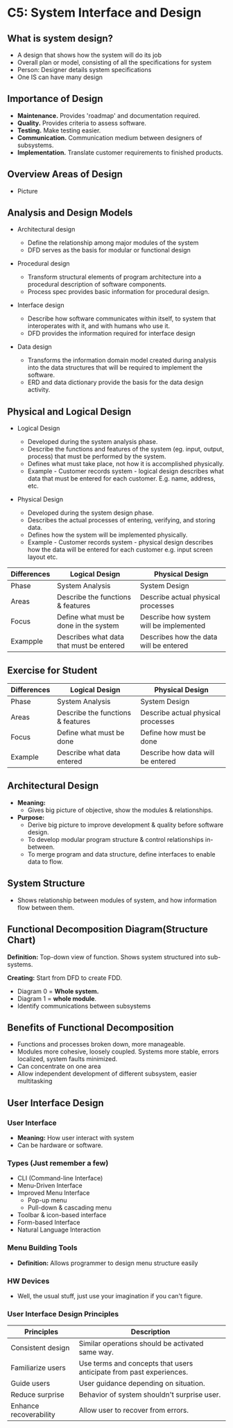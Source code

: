 # C5: System Interface and Design

## What is system design?

- A design that shows how the system will do its job
- Overall plan or model, consisting of all the specifications for system
- Person: Designer details system specifications
- One IS can have many design

## Importance of Design

- **Maintenance.** Provides 'roadmap' and documentation required.
- **Quality.** Provides criteria to assess software.
- **Testing.** Make testing easier.
- **Communication.** Communication medium between designers of subsystems.
- **Implementation.** Translate customer requirements to finished products.

## Overview Areas of Design

- Picture

## Analysis and Design Models

- Architectural design
  - Define the relationship among major modules of the system
  - DFD serves as the basis for modular or functional design

- Procedural design
  - Transform structural elements of program architecture into a procedural description of software components.
  - Process spec provides basic information for procedural design.

- Interface design
  - Describe how software communicates within itself, to system that interoperates with it, and with humans who use it.
  - DFD provides the information required for interface design

- Data design
  - Transforms the information domain model created during analysis into the data structures that will be required to implement the software.
  - ERD and data dictionary provide the basis for the data design activity.

## Physical and Logical Design

- Logical Design
  - Developed during the system analysis phase.
  - Describe the functions and features of the system (eg. input, output, process) that must be performed by the system.
  - Defines what must take place, not how it is accomplished physically.
  - Example - Customer records system - logical design describes what data that must be entered for each customer. E.g. name, address, etc.

- Physical Design
  - Developed during the system design phase.
  - Describes the actual processes of entering, verifying, and storing data.
  - Defines how the system will be implemented physically.
  - Example - Customer records system - physical design describes how the data will be entered for each customer e.g. input screen layout etc.

| Differences | Logical Design                           | Physical Design                         |
|-------------|------------------------------------------|-----------------------------------------|
| Phase       | System Analysis                          | System Design                           |
| Areas       | Describe the functions & features        | Describe actual physical processes      |
| Focus       | Define what must be done in the system   | Describe how system will be implemented |
| Exampple    | Describes what data that must be entered | Describes how the data will be entered  |

## Exercise for Student

| Differences | Logical Design                    | Physical Design                    |
| ----------- | --------------------------------- | ---------------------------------- |
| Phase       | System Analysis                   | System Design                      |
| Areas       | Describe the functions & features | Describe actual physical processes |
| Focus       | Define what must be done          | Define how must be done            |
| Example     | Describe what data entered        | Describe how data will be entered  |

## Architectural Design

- **Meaning:** 
  - Gives big picture of objective, show the modules & relationships.
- **Purpose:**
  - Derive big picture to improve development & quality before software design.
  - To develop modular program structure & control relationships in-between.
  - To merge program and data structure, define interfaces to enable data to flow.

## System Structure

- Shows relationship between modules of system, and how information flow between them.

## Functional Decomposition Diagram(Structure Chart)

**Definition:** Top-down view of function. Shows system structured into sub-systems. 

**Creating:** Start from DFD to create FDD. 

- Diagram 0 = **Whole system.** 
- Diagram 1 = **whole module**.
- Identify communications between subsystems

## Benefits of Functional Decomposition

- Functions and processes broken down, more manageable.
- Modules more cohesive, loosely coupled. Systems more stable, errors localized, system faults minimized.
- Can concentrate on one area
- Allow independent development of different subsystem, easier multitasking

## User Interface Design

### User Interface

- **Meaning:** How user interact with system
- Can be hardware or software.

### Types (Just remember a few)

- CLI (Command-line Interface)
- Menu-Driven Interface
- Improved Menu Interface
  - Pop-up menu
  - Pull-down & cascading menu
- Toolbar & icon-based interface
- Form-based Interface
- Natural Language Interaction

### Menu Building Tools

- **Definition:** Allows programmer to design menu structure easily

### HW Devices

- Well, the usual stuff, just use your imagination if you can't figure.

### User Interface Design Principles

| Principles             | Description                                                  |
| ---------------------- | ------------------------------------------------------------ |
| Consistent design      | Similar operations should be activated same way.             |
| Familiarize users      | Use terms and concepts that users anticipate from past experiences. |
| Guide users            | User guidance depending on situation.                        |
| Reduce surprise        | Behavior of system shouldn't surprise user.                  |
| Enhance recoverability | Allow user to recover from errors.                           |

